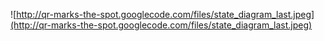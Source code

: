 ![http://qr-marks-the-spot.googlecode.com/files/state_diagram_last.jpeg](http://qr-marks-the-spot.googlecode.com/files/state_diagram_last.jpeg)